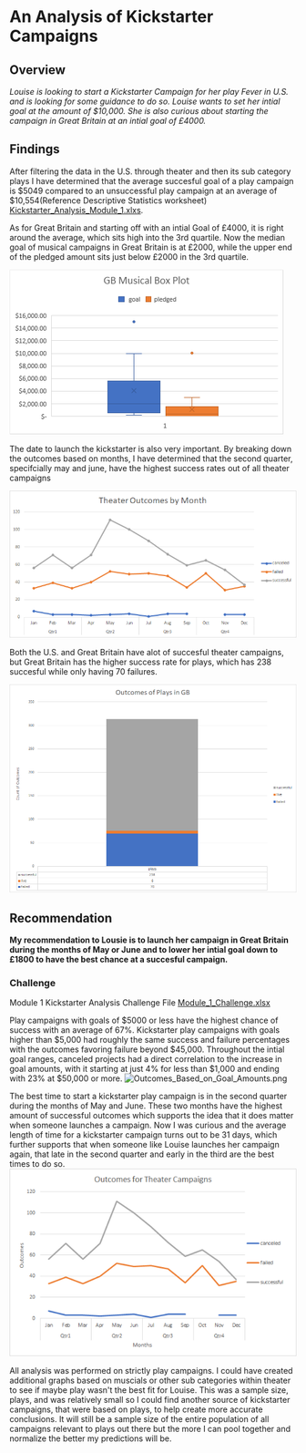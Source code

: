 # An Analysis of Kickstarter Campaigns

## Overview

*Louise is looking to start a Kickstarter Campaign for her play Fever in U.S. and is looking for some 
guidance to do so. Louise wants to set her intial goal at the amount of $10,000. She is also curious about 
starting the campaign in Great Britain at an intial goal of £4000.* 

## Findings

After filtering the data in the U.S. through theater and then its sub category plays I have determined that the
average succesful goal of a play campaign is $5049 compared to an unsuccessful play 
campaign at an average of $10,554(Reference Descriptive Statistics worksheet) [Kickstarter_Analysis_Module_1.xlxs](Kickstarter_Analysis_Module_1.zip).

As for Great Britain and starting off with an intial Goal of £4000, it is right around the average, which sits high into the 3rd quartile.
Now the median goal of musical campaigns in Great Britain is at £2000, while the upper end of the pledged amount sits just below £2000 in the 3rd quartile. 

![GB_Musical_Box_Plot.png](GB_Musical_Box_Plot.png)

The date to launch the kickstarter is also very important. By breaking down the outcomes based on months, I have 
determined that the second quarter, specifcially may and june, have the highest success rates out of all theater campaigns

![Theater_Outcomes_by_Month.png](Theater_Outcomes_by_Month.png)

Both the U.S. and Great Britain have alot of succesful theater campaigns, but Great Britain has the higher success rate for plays, which
has 238 succesful while only having 70 failures. 

![Outcomes_of_Plays_GB.png](Outcomes_of_Plays_GB.png)

## Recommendation

**My recommendation to Lousie is to launch her campaign in Great Britain during the months of May or June and to lower her intial goal
down to £1800 to have the best chance at a succesful campaign.**

### Challenge

Module 1 Kickstarter Analysis Challenge File [Module_1_Challenge.xlsx]()

Play campaigns with goals of $5000 or less have the highest chance of success with an average of 67%. Kickstarter play 
campaigns with goals higher than $5,000 had roughly the same success and failure percentages with the outcomes 
favoring failure beyond $45,000. Throughout the intial goal ranges, canceled projects had a direct 
correlation to the increase in goal amounts, with it starting at just 4% for less than $1,000 and ending with 23% 
at $50,000 or more. ![Outcomes_Based_on_Goal_Amounts.png](Outcomes_Based_on_Goal_Amounts.png)

The best time to start a kickstarter play campaign is in the second quarter during the months of May and June. These two 
months have the highest amount of successful outcomes which supports the idea that it does matter when someone launches a campaign.
Now I was curious and the average length of time for a kickstarter campaign turns out to be 31 days, which further 
supports that when someone like Louise launches her campaign again, that late in the second quarter and early in the 
third are the best times to do so. ![Outcomes_for_Theater_Campaigns.png](Outcomes_for_Theater_Campaigns.png)

All analysis was performed on strictly play campaigns. I could have created additional graphs based on muscials or other 
sub categories within theater to see if maybe play wasn't the best fit for Louise. This was a sample size, plays, and was 
relatively small so I could find another source of kickstarter campaigns, that were based on plays, to help create more 
accurate conclusions. It will still be a sample size of the entire population of all campaigns relevant to plays out 
there but the more I can pool together and normalize the better my predictions will be. 
